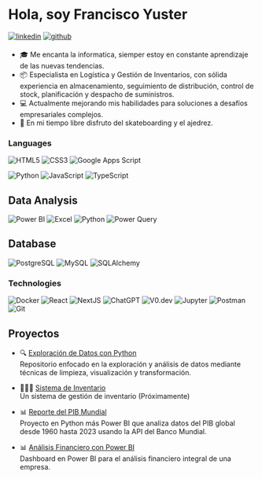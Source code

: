 # Hola, soy Francisco Yuster 
<p>
<a href="https://www.linkedin.com/in/francisco-yuster-aa0b06258/" target="_blank"><img src=https://img.shields.io/badge/linkedin-%231E77B5.svg?&style=for-the-badge&logo=linkedin&logoColor=white alt=linkedin style="margin-bottom: 5px;"/></a>  
<a href="https://github.com/FranciscoYuster" target="_blank"><img src=https://img.shields.io/badge/github-%2324292e.svg?&style=for-the-badge&logo=github&logoColor=white alt=github style="margin-bottom: 5px;"/></a>
</p>

- 🎓 Me encanta la informatica, siemper estoy en constante aprendizaje de las nuevas tendencias.
- 📦 Especialista en Logística y Gestión de Inventarios, con sólida experiencia en almacenamiento, seguimiento de distribución, control de stock, planificación y despacho de suministros.
- 💻 Actualmente mejorando mis habilidades para soluciones a desafíos empresariales complejos.
- 🌱 En mi tiempo libre disfruto del skateboarding y el ajedrez.


### Languages
![HTML5](https://img.shields.io/badge/-HTML5-000?&logo=HTML5)
![CSS3](https://img.shields.io/badge/-CSS3-000?&logo=CSS3)
![Google Apps Script](https://img.shields.io/badge/-Google%20Apps%20Script-000?&logo=google)

![Python](https://img.shields.io/badge/-Python-000?&logo=Python)
![JavaScript](https://img.shields.io/badge/-JavaScript-000?&logo=JavaScript)
![TypeScript](https://img.shields.io/badge/-TypeScript-000?&logo=TypeScript)

## Data Analysis
![Power BI](https://img.shields.io/badge/-Power%20BI-000?&logo=Power-BI&logoColor=yellow)
![Excel](https://img.shields.io/badge/-Excel-000?&logo=microsoft-excel&logoColor=green)
![Python](https://img.shields.io/badge/-Python-000?&logo=Python)
![Power Query](https://img.shields.io/badge/-Power%20Query-000?&logo=microsoft-excel&logoColor=green)

## Database
![PostgreSQL](https://img.shields.io/badge/-PostgreSQL-000?&logo=PostgreSQL)
![MySQL](https://img.shields.io/badge/-MySQL-000?&logo=MySQL)
![SQLAlchemy](https://img.shields.io/badge/-SQLAlchemy-000?&logo=sqlalchemy&logoColor=blue)

### Technologies
![Docker](https://img.shields.io/badge/-Docker-000?&logo=Docker)
![React](https://img.shields.io/badge/-React-000?&logo=React)
![NextJS](https://img.shields.io/badge/-Next.js-000?&logo=Next.js)
![ChatGPT](https://img.shields.io/badge/-ChatGPT-000?&logo=openai)
![V0.dev](https://img.shields.io/badge/-V0.dev-000?&logo=vercel)
![Jupyter](https://img.shields.io/badge/-Jupyter-000?&logo=Jupyter)
![Postman](https://img.shields.io/badge/-Postman-000?&logo=Postman)
![Git](https://img.shields.io/badge/-Git-000?&logo=Git)


## Proyectos
- 🔍 [Exploración de Datos con Python](https://github.com/FranciscoYuster/EDAwPy)  
  Repositorio enfocado en la exploración y análisis de datos mediante técnicas de limpieza, visualización y transformación.

- 👩🏻‍💻 [Sistema de Inventario](https://github.com/FranciscoYuster/Inventory)  
  Un sistema de gestión de inventario (Próximamente)

- 📊 [Reporte del PIB Mundial](https://github.com/FranciscoYuster/reportgdp)  
  Proyecto en Python más Power BI que analiza datos del PIB global desde 1960 hasta 2023 usando la API del Banco Mundial.

- 📊 [Análisis Financiero con Power BI](https://github.com/FranciscoYuster/Financial-Analysis-with-Power-BI)  
  Dashboard en Power BI para el análisis financiero integral de una empresa.

